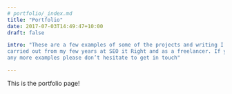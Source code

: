 ```yaml
---
# portfolio/_index.md
title: "Portfolio"
date: 2017-07-03T14:49:47+10:00
draft: false

intro: "These are a few examples of some of the projects and writing I’ve
carried out from my few years at SEO it Right and as a freelancer. If you need
any more examples please don’t hesitate to get in touch"

---
```


This is the portfolio page!

